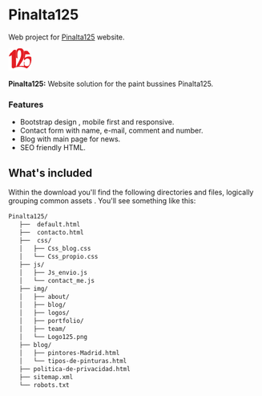 # Pinalta125
Web project for [Pinalta125](http://www.pinalta125.com/ "Pinalta125") website.

![](img/Logo125B_re.png)

**Pinalta125:** Website solution for the paint bussines Pinalta125.

### Features

- Bootstrap design , mobile first and responsive.
- Contact form with name, e-mail, comment and number.
- Blog with main page for news.
- SEO friendly HTML.


## What's included

Within the download you'll find the following directories and files, logically grouping common assets . You'll see something like this:

```text
Pinalta125/
   ├──  default.html
   ├──  contacto.html
   ├──  css/
   │   ├── Css_blog.css  
   │   └── Css_propio.css
   ├── js/
   │   ├── Js_envio.js
   │   └── contact_me.js
   ├── img/
   │   ├── about/
   │   ├── blog/
   │   ├── logos/
   │   ├── portfolio/
   │   ├── team/
   │   └── Logo125.png
   ├── blog/
   │   ├── pintores-Madrid.html
   │   └── tipos-de-pinturas.html
   ├── politica-de-privacidad.html
   ├── sitemap.xml
   └── robots.txt
      
```
